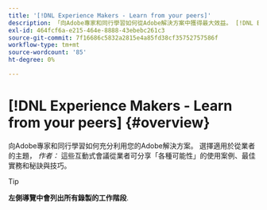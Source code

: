 ```yaml
---
title: '[!DNL Experience Makers - Learn from your peers]'
description: 「向Adobe專家和同行學習如何從Adobe解決方案中獲得最大效益。 [!DNL Experience Makers - Learn from your peers] 是虛擬客戶學習活動的全球系列，專注於深入瞭解 [!DNL Adobe Experience Cloud] 解決方案。」
exl-id: 464fcf6a-e215-464e-8888-43ebebc261c3
source-git-commit: 7f16686c5832a2815e4a85fd38cf35752757586f
workflow-type: tm+mt
source-wordcount: '85'
ht-degree: 0%

---
```


# [!DNL Experience Makers - Learn from your peers] {#overview}

<!-- <img alt="體驗製作者向同業學習" src="./assets/skill-exchange.png" /> --->

向Adobe專家和同行學習如何充分利用您的Adobe解決方案。 選擇適用於從業者的主題， _作者：_ 這些互動式會議從業者可分享「各種可能性」的使用案例、最佳實務和秘訣與技巧。

>[!TIP]
>
>**左側導覽中會列出所有錄製的工作階段**.
